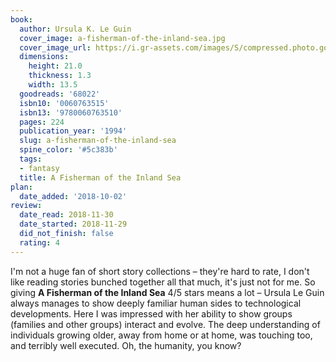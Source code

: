 ```yaml
---
book:
  author: Ursula K. Le Guin
  cover_image: a-fisherman-of-the-inland-sea.jpg
  cover_image_url: https://i.gr-assets.com/images/S/compressed.photo.goodreads.com/books/1410138597l/68022._SX98_.jpg
  dimensions:
    height: 21.0
    thickness: 1.3
    width: 13.5
  goodreads: '68022'
  isbn10: '0060763515'
  isbn13: '9780060763510'
  pages: 224
  publication_year: '1994'
  slug: a-fisherman-of-the-inland-sea
  spine_color: '#5c383b'
  tags:
  - fantasy
  title: A Fisherman of the Inland Sea
plan:
  date_added: '2018-10-02'
review:
  date_read: 2018-11-30
  date_started: 2018-11-29
  did_not_finish: false
  rating: 4
---
```


I'm not a huge fan of short story collections – they're hard to rate, I don't like reading stories bunched together all that much, it's just not for me. So giving **A Fisherman of the Inland Sea** 4/5 stars means a lot – Ursula Le Guin always manages to show deeply familiar human sides to technological developments. Here I was impressed with her ability to show groups (families and other groups) interact and evolve. The deep understanding of individuals growing older, away from home or at home, was touching too, and terribly well executed. Oh, the humanity, you know?
